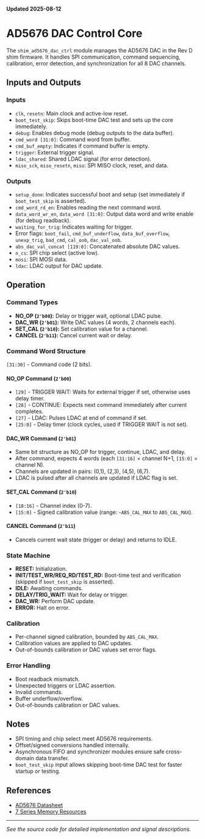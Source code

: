 **Updated 2025-08-12**
# AD5676 DAC Control Core

The `shim_ad5676_dac_ctrl` module manages the AD5676 DAC in the Rev D shim firmware. It handles SPI communication, command sequencing, calibration, error detection, and synchronization for all 8 DAC channels.

## Inputs and Outputs

### Inputs

- `clk`, `resetn`: Main clock and active-low reset.
- `boot_test_skip`: Skips boot-time DAC test and sets up the core immediately.
- `debug`: Enables debug mode (debug outputs to the data buffer).
- `cmd_word [31:0]`: Command word from buffer.
- `cmd_buf_empty`: Indicates if command buffer is empty.
- `trigger`: External trigger signal.
- `ldac_shared`: Shared LDAC signal (for error detection).
- `miso_sck`, `miso_resetn`, `miso`: SPI MISO clock, reset, and data.

### Outputs

- `setup_done`: Indicates successful boot and setup (set immediately if `boot_test_skip` is asserted).
- `cmd_word_rd_en`: Enables reading the next command word.
- `data_word_wr_en`, `data_word [31:0]`: Output data word and write enable (for debug readback).
- `waiting_for_trig`: Indicates waiting for trigger.
- Error flags: `boot_fail`, `cmd_buf_underflow`, `data_buf_overflow`, `unexp_trig`, `bad_cmd`, `cal_oob`, `dac_val_oob`.
- `abs_dac_val_concat [119:0]`: Concatenated absolute DAC values.
- `n_cs`: SPI chip select (active low).
- `mosi`: SPI MOSI data.
- `ldac`: LDAC output for DAC update.

## Operation

### Command Types

- **NO_OP (`2'b00`):** Delay or trigger wait, optional LDAC pulse.
- **DAC_WR (`2'b01`):** Write DAC values (4 words, 2 channels each).
- **SET_CAL (`2'b10`):** Set calibration value for a channel.
- **CANCEL (`2'b11`):** Cancel current wait or delay.

### Command Word Structure

`[31:30]` - Command code (2 bits).

#### NO_OP Command (`2'b00`)
- `[29]` - TRIGGER WAIT: Waits for external trigger if set, otherwise uses delay timer.
- `[28]` - CONTINUE: Expects next command immediately after current completes.
- `[27]` - LDAC: Pulses LDAC at end of command if set.
- `[25:0]` - Delay timer (clock cycles, used if TRIGGER WAIT is not set).

#### DAC_WR Command (`2'b01`)
- Same bit structure as NO_OP for trigger, continue, LDAC, and delay.
- After command, expects 4 words (each `[31:16]` = channel N+1, `[15:0]` = channel N).
- Channels are updated in pairs: (0,1), (2,3), (4,5), (6,7).
- LDAC is pulsed after all channels are updated if LDAC flag is set.

#### SET_CAL Command (`2'b10`)
- `[18:16]` - Channel index (0-7).
- `[15:0]`  - Signed calibration value (range: -`ABS_CAL_MAX` to `ABS_CAL_MAX`).

#### CANCEL Command (`2'b11`)
- Cancels current wait state (trigger or delay) and returns to IDLE.

### State Machine

- **RESET:** Initialization.
- **INIT/TEST_WR/REQ_RD/TEST_RD:** Boot-time test and verification (skipped if `boot_test_skip` is asserted).
- **IDLE:** Awaiting commands.
- **DELAY/TRIG_WAIT:** Wait for delay or trigger.
- **DAC_WR:** Perform DAC update.
- **ERROR:** Halt on error.

### Calibration

- Per-channel signed calibration, bounded by `ABS_CAL_MAX`.
- Calibration values are applied to DAC updates.
- Out-of-bounds calibration or DAC values set error flags.

### Error Handling

- Boot readback mismatch.
- Unexpected triggers or LDAC assertion.
- Invalid commands.
- Buffer underflow/overflow.
- Out-of-bounds calibration or DAC values.

## Notes

- SPI timing and chip select meet AD5676 requirements.
- Offset/signed conversions handled internally.
- Asynchronous FIFO and synchronizer modules ensure safe cross-domain data transfer.
- `boot_test_skip` input allows skipping boot-time DAC test for faster startup or testing.

## References

- [AD5676 Datasheet](https://www.analog.com/en/products/ad5676.html)
- [7 Series Memory Resources](https://docs.amd.com/v/u/en-US/ug473_7Series_Memory_Resources)

---
*See the source code for detailed implementation and signal descriptions.*
